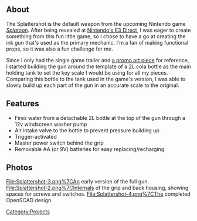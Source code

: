 About
-----

The Splattershot is the default weapon from the upcoming Nintendo game
*[Splatoon](http://en.wikipedia.org/wiki/Splatoon)*. After being
revealed at [Nintendo's E3
Direct](https://www.youtube.com/watch?v=8KLQz-7gCnI), I was eager to
create something from this fun little game, so I chose to have a go at
creating the ink gun that's used as the primary mechanic. I'm a fan of
making functional props, so it was also a fun challenge for me.

Since I only had the single game trailer and [a promo art
piece](http://a.pomf.se/rsbend.jpg) for reference, I started building
the gun around the template of a 2L cola bottle as the main holding tank
to set the key scale I would be using for all my pieces. Comparing this
bottle to the tank used in the game's version, I was able to slowly
build up each part of the gun in an accurate scale to the original.

Features
--------

-   Fires water from a detachable 2L bottle at the top of the gun
    through a 12v windscreen washer pump
-   Air intake valve to the bottle to prevent pressure building up
-   Trigger-activated
-   Master power switch behind the grip
-   Removable AA (or 9V) batteries for easy replacing/recharging

Photos
------

<File:Splattershot-3.png%7CAn> early version of the full gun.
<File:Splattershot-2.png%7CInternals> of the grip and back housing,
showing spaces for screws and switches. <File:Splattershot-4.png%7CThe>
completed OpenSCAD design.

[Category:Projects](Category:Projects "wikilink")